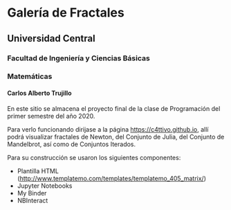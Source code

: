 # Galería de Fractales
## Universidad Central
### Facultad de Ingeniería y Ciencias Básicas
### Matemáticas
#### Carlos Alberto Trujillo

En este sitio se almacena el proyecto final de la clase de Programación del primer semestre del año 2020.

Para verlo funcionando dirijase a la página https://c4ttivo.github.io, allí podrá visualizar fractales de Newton, del Conjunto de Julia, del Conjunto de Mandelbrot, así como de Conjuntos Iterados.

Para su construcción se usaron los siguientes componentes:

- Plantilla HTML (http://www.templatemo.com/templates/templatemo_405_matrix/)
- Jupyter Notebooks
- My Binder
- NBInteract


